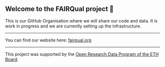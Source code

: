 ## Welcome to the FAIRQual project 👋

This is our GitHub Organisation where we will share our code and data. It is work in progress and we are currently setting up the infrastructure.

***

You can find our website here: [fairqual.org](https://fairqual.org/)

***
This project was supported by the [Open Research Data Program of the ETH Board](https://ethrat.ch/en/eth-domain/open-research-data/).
